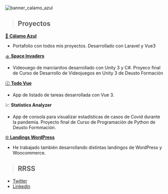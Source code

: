 ![banner_calamo_azul](https://github.com/calamoazul/calamoazul/assets/90986571/c84c5dc9-b8e3-49ce-8740-a6ca6f4c0342)


> ## Proyectos


<a href="https://calamoazul.com" target="_blank">💼 **Cálamo Azul**</a>
- Portafolio con todos mis proyectos. Desarrollado con Laravel y Vue3

<a href="https://github.com/calamoazul/space-invaders" target="_blank">🛸 **Space Invaders**</a>
- Videouego de marcianitos desarrollado con Unity 3 y C#. Proyeco final de Curso de Desarrollo de Videojuegos en Unity 3 de Deusto Formación

<a href="https://github.com/calamoazul/tareas-vue" target="_blank">🕜 **Todo Vue**</a>
- App de listado de tareas desarrollada con Vue 3.

<a href="https://github.com/calamoazul/Analizador-estad-sticas" target="_blank"></a>💹 **Statistics Analyzer**</a>
- App de consola para visualizar estadísticas de casos de Covid durante la pandemia. Proyecto final de Curso de Programación de Python de Deusto Formmación.

<a href="https://sirenbooks.es/">🌐 **Landings WordPress**</a>
- He trabajado también desarrollando distintas landingos de WordPress y Woocommerce.


> ## RRSS
- [Twitter](https://twitter.com/calamo_dev)
- [Linkedin](https://www.linkedin.com/in/%C3%B3scar-hern%C3%A1ndez-g%C3%B3mez-2b8438147/)
